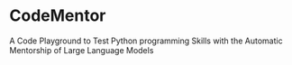 # CodeMentor
A Code Playground to Test Python programming Skills with the Automatic Mentorship of Large Language Models
